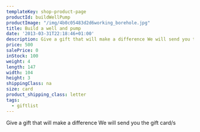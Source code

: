 ```yaml
---
templateKey: shop-product-page
productId: buildWellPump
productImage: "/img/4b0c05483d2d6working_borehole.jpg"
title: Build a well and pump
date: '2013-03-31T22:18:46+01:00'
description: Give a gift that will make a difference We will send you the gift card/s
price: 500
salePrice: 0
inStock: 100
weight: 4
length: 147
width: 104
height: 3
shippingClass: na
size: card
product_shipping_class: letter
tags:
  - giftlist
---
```

Give a gift that will make a difference We will send you the gift card/s
